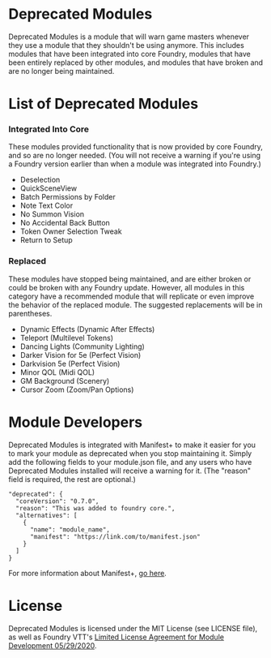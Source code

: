 # Deprecated Modules
Deprecated Modules is a module that will warn game masters whenever they use a module that they shouldn't be using anymore. This includes modules that have been integrated into core Foundry, modules that have been entirely replaced by other modules, and modules that have broken and are no longer being maintained.

# List of Deprecated Modules

### Integrated Into Core

These modules provided functionality that is now provided by core Foundry, and so are no longer needed. (You will not receive a warning if you're using a Foundry version earlier than when a module was integrated into Foundry.)

* Deselection
* QuickSceneView
* Batch Permissions by Folder
* Note Text Color
* No Summon Vision
* No Accidental Back Button
* Token Owner Selection Tweak
* Return to Setup

### Replaced

These modules have stopped being maintained, and are either broken or could be broken with any Foundry update. However, all modules in this category have a recommended module that will replicate or even improve the behavior of the replaced module. The suggested replacements will be in parentheses.

* Dynamic Effects (Dynamic After Effects)
* Teleport (Multilevel Tokens)
* Dancing Lights (Community Lighting)
* Darker Vision for 5e (Perfect Vision)
* Darkvision 5e (Perfect Vision)
* Minor QOL (Midi QOL)
* GM Background (Scenery)
* Cursor Zoom (Zoom/Pan Options)

# Module Developers

Deprecated Modules is integrated with Manifest+ to make it easier for you to mark your module as deprecated when you stop maintaining it.
Simply add the following fields to your module.json file, and any users who have Deprecated Modules installed will receive a warning for it. (The "reason" field is required, the rest are optional.)

```
"deprecated": {
  "coreVersion": "0.7.0",
  "reason": "This was added to foundry core.",
  "alternatives": [
    {
      "name": "module_name",
      "manifest": "https://link.com/to/manifest.json"
    }
  ]
}
```

For more information about Manifest+, [go here](https://foundryvtt.wiki/en/development/manifest-plus).

# License
Deprecated Modules is licensed under the MIT License (see LICENSE file), as well as Foundry VTT's [Limited License Agreement for Module Development 05/29/2020](https://foundryvtt.com/article/license/).